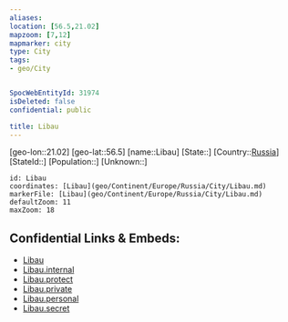 ```yaml
---
aliases: 
location: [56.5,21.02]
mapzoom: [7,12] 
mapmarker: city 
type: City
tags:
- geo/City


SpocWebEntityId: 31974
isDeleted: false
confidential: public

title: Libau
---
```

[geo-lon::21.02]
[geo-lat::56.5]
[name::Libau]
[State::]
[Country::[Russia](geo/Continent/Europe/Russia.md)]
[StateId::]
[Population::]
[Unknown::]


```leaflet
id: Libau
coordinates: [Libau](geo/Continent/Europe/Russia/City/Libau.md)
markerFile: [Libau](geo/Continent/Europe/Russia/City/Libau.md)
defaultZoom: 11 
maxZoom: 18
```


## Confidential Links & Embeds: 
- [Libau](../../../../../../_public/geo/Continent/Europe/Russia/City/Libau.md) 
- [Libau.internal](../../../../../../_internal/geo/Continent/Europe/Russia/City/Libau.internal.md) 
- [Libau.protect](../../../../../../_protect/geo/Continent/Europe/Russia/City/Libau.protect.md) 
- [Libau.private](../../../../../../_private/geo/Continent/Europe/Russia/City/Libau.private.md) 
- [Libau.personal](../../../../../../_personal/geo/Continent/Europe/Russia/City/Libau.personal.md) 
- [Libau.secret](../../../../../../_secret/geo/Continent/Europe/Russia/City/Libau.secret.md) 

